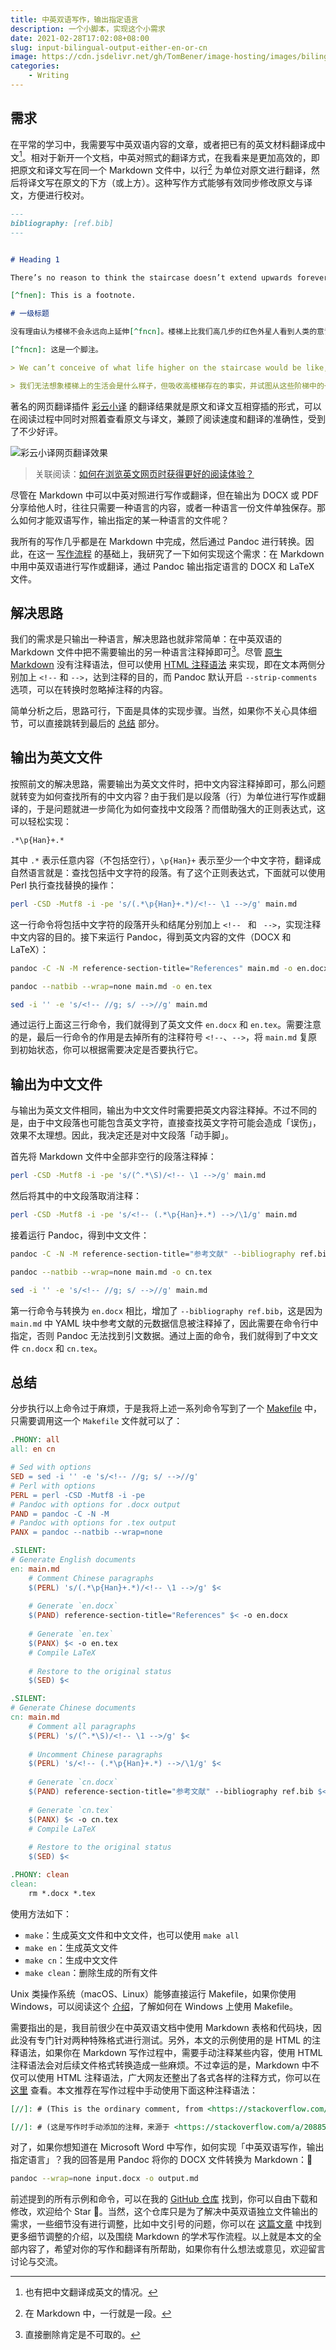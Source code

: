```yaml
---
title: 中英双语写作，输出指定语言
description: 一个小脚本，实现这个小需求
date: 2021-02-28T17:02:08+08:00
slug: input-bilingual-output-either-en-or-cn
image: https://cdn.jsdelivr.net/gh/TomBener/image-hosting/images/bilingual-writing-markdown.jpg
categories:
    - Writing
---
```



## 需求

在平常的学习中，我需要写中英双语内容的文章，或者把已有的英文材料翻译成中文[^fn1]。相对于新开一个文档，中英对照式的翻译方式，在我看来是更加高效的，即把原文和译文写在同一个 Markdown 文件中，以行[^fn3] 为单位对原文进行翻译，然后将译文写在原文的下方（或上方）。这种写作方式能够有效同步修改原文与译文，方便进行校对。

[^fn1]: 也有把中文翻译成英文的情况。

[^fn3]: 在 Markdown 中，一行就是一段。

```markdown
---
bibliography: [ref.bib]
---


# Heading 1

There’s no reason to think the staircase doesn’t extend upwards forever.[^fnen] The red alien a few steps above us on the staircase would see human consciousness the same way we see that of an orangutan—they might think we’re pretty impressive for an animal, but that of course we don’t actually begin to understand anything. Our most brilliant scientist would be outmatched by one of their toddlers. [@ho2014] To the green alien up there higher on the staircase, the **red alien** might seem as intelligent and conscious as a chicken seems to us. And when the green alien looks at us, it sees the simplest little pre-programmed [ants](https://en.wikipedia.org/wiki/Ant).

[^fnen]: This is a footnote.

# 一级标题

没有理由认为楼梯不会永远向上延伸[^fncn]。楼梯上比我们高几步的红色外星人看到人类的意识，就像我们看到猩猩的意识一样——他们可能认为我们对于动物来说相当令人印象深刻，但是当然我们实际上并没有开始理解任何东西。我们最聪明的科学家将会被他们的一个蹒跚学步的孩子击败 [@ho2014]。对于楼梯上那个绿色的外星人来说，这个**红色的外星人**看起来就像我们眼中的小鸡一样聪明和有意识。当绿色外星人看着我们的时候，它看到的是最简单的预先编程的小[蚂蚁](https://zh.wikipedia.org/wiki/蚂蚁)。

[^fncn]: 这是一个脚注。

> We can’t conceive of what life higher on the staircase would be like, but absorbing the fact that higher stairs exist and trying to view ourselves from the perspective of one of those steps is the key mindset we need to be in for this exercise.

> 我们无法想象楼梯上的生活会是什么样子，但吸收高楼梯存在的事实，并试图从这些阶梯中的一个角度来看待我们自己，这是我们在这个练习中需要的关键心态。
```

著名的网页翻译插件 [彩云小译](https://chrome.google.com/webstore/detail/lingocloud-interpreter/jmpepeebcbihafjjadogphmbgiffiajh) 的翻译结果就是原文和译文互相穿插的形式，可以在阅读过程中同时对照着查看原文与译文，兼顾了阅读速度和翻译的准确性，受到了不少好评。

![彩云小译网页翻译效果](https://cdn.jsdelivr.net/gh/TomBener/image-hosting/images/caiyun-xiaoyi-translation.png)

> 关联阅读：[如何在浏览英文网页时获得更好的阅读体验？](https://sspai.com/post/54697)

尽管在 Markdown 中可以中英对照进行写作或翻译，但在输出为 DOCX 或 PDF 分享给他人时，往往只需要一种语言的内容，或者一种语言一份文件单独保存。那么如何才能双语写作，输出指定的某一种语言的文件呢？

我所有的写作几乎都是在 Markdown 中完成，然后通过 Pandoc 进行转换。因此，在这一 [写作流程](https://sspai.com/post/64842) 的基础上，我研究了一下如何实现这个需求：在 Markdown 中用中英双语进行写作或翻译，通过 Pandoc 输出指定语言的 DOCX 和 LaTeX 文件。

## 解决思路

我们的需求是只输出一种语言，解决思路也就非常简单：在中英双语的 Markdown 文件中把不需要输出的另一种语言注释掉即可[^fn2]。尽管 [原生 Markdown](https://daringfireball.net/projects/markdown) 没有注释语法，但可以使用 [HTML 注释语法](https://www.w3schools.com/html/html_comments.asp) 来实现，即在文本两侧分别加上 `<!--` 和 `-->`，达到注释的目的，而 Pandoc 默认开启 `--strip-comments` 选项，可以在转换时忽略掉注释的内容。

[^fn2]: 直接删除肯定是不可取的。

简单分析之后，思路可行，下面是具体的实现步骤。当然，如果你不关心具体细节，可以直接跳转到最后的 [总结](#总结) 部分。

## 输出为英文文件

按照前文的解决思路，需要输出为英文文件时，把中文内容注释掉即可，那么问题就转变为如何查找所有的中文内容？由于我们是以段落（行）为单位进行写作或翻译的，于是问题就进一步简化为如何查找中文段落？而借助强大的正则表达式，这可以轻松实现：

```
.*\p{Han}+.*
```

其中 `.*` 表示任意内容（不包括空行），`\p{Han}+` 表示至少一个中文字符，翻译成自然语言就是：查找包括中文字符的段落。有了这个正则表达式，下面就可以使用 Perl 执行查找替换的操作：

```sh
perl -CSD -Mutf8 -i -pe 's/(.*\p{Han}+.*)/<!-- \1 -->/g' main.md
```

这一行命令将包括中文字符的段落开头和结尾分别加上 `<!-- ` 和 ` -->`，实现注释中文内容的目的。接下来运行 Pandoc，得到英文内容的文件（DOCX 和 LaTeX）：

```sh
pandoc -C -N -M reference-section-title="References" main.md -o en.docx

pandoc --natbib --wrap=none main.md -o en.tex

sed -i '' -e 's/<!-- //g; s/ -->//g' main.md
```

通过运行上面这三行命令，我们就得到了英文文件 `en.docx` 和 `en.tex`。需要注意的是，最后一行命令的作用是去掉所有的注释符号 `<!--`、`-->`，将 `main.md` 复原到初始状态，你可以根据需要决定是否要执行它。

## 输出为中文文件

与输出为英文文件相同，输出为中文文件时需要把英文内容注释掉。不过不同的是，由于中文段落也可能包含英文字符，直接查找英文字符可能会造成「误伤」，效果不太理想。因此，我决定还是对中文段落「动手脚」。

首先将 Markdown 文件中全部非空行的段落注释掉：

```sh
perl -CSD -Mutf8 -i -pe 's/(^.*\S)/<!-- \1 -->/g' main.md
```

然后将其中的中文段落取消注释：

```sh
perl -CSD -Mutf8 -i -pe 's/<!-- (.*\p{Han}+.*) -->/\1/g' main.md
```

接着运行 Pandoc，得到中文文件：

```sh
pandoc -C -N -M reference-section-title="参考文献" --bibliography ref.bib main.md -o cn.docx

pandoc --natbib --wrap=none main.md -o cn.tex

sed -i '' -e 's/<!-- //g; s/ -->//g' main.md
```

第一行命令与转换为 `en.docx` 相比，增加了 `--bibliography ref.bib`，这是因为 `main.md` 中 YAML 块中参考文献的元数据信息被注释掉了，因此需要在命令行中指定，否则 Pandoc 无法找到引文数据。通过上面的命令，我们就得到了中文文件 `cn.docx` 和 `cn.tex`。

## 总结

分步执行以上命令过于麻烦，于是我将上述一系列命令写到了一个 [Makefile](https://github.com/TomBener/bilingual-docs/blob/master/Makefile) 中，只需要调用这一个 `Makefile` 文件就可以了：

```makefile
.PHONY: all
all: en cn

# Sed with options
SED = sed -i '' -e 's/<!-- //g; s/ -->//g'
# Perl with options
PERL = perl -CSD -Mutf8 -i -pe
# Pandoc with options for .docx output
PAND = pandoc -C -N -M
# Pandoc with options for .tex output
PANX = pandoc --natbib --wrap=none

.SILENT:
# Generate English documents
en: main.md
	# Comment Chinese paragraphs
	$(PERL) 's/(.*\p{Han}+.*)/<!-- \1 -->/g' $<
	
	# Generate `en.docx`
	$(PAND) reference-section-title="References" $< -o en.docx
	
	# Generate `en.tex`
	$(PANX) $< -o en.tex
	# Compile LaTeX
	
	# Restore to the original status
	$(SED) $<

.SILENT:
# Generate Chinese documents
cn: main.md
	# Comment all paragraphs
	$(PERL) 's/(^.*\S)/<!-- \1 -->/g' $<
	
	# Uncomment Chinese paragraphs
	$(PERL) 's/<!-- (.*\p{Han}+.*) -->/\1/g' $<
	
	# Generate `cn.docx`
	$(PAND) reference-section-title="参考文献" --bibliography ref.bib $< -o cn.docx
	
	# Generate `cn.tex`
	$(PANX) $< -o cn.tex
	# Compile LaTeX
	
	# Restore to the original status
	$(SED) $<

.PHONY: clean
clean:
	rm *.docx *.tex 
```

使用方法如下：

- `make`：生成英文文件和中文文件，也可以使用 `make all`
- `make en`：生成英文文件
- `make cn`：生成中文文件
- `make clean`：删除生成的所有文件

Unix 类操作系统（macOS、Linux）能够直接运行 Makefile，如果你使用 Windows，可以阅读这个 [介绍](https://stackoverflow.com/questions/2532234/how-to-run-a-makefile-in-windows)，了解如何在 Windows 上使用 Makefile。

需要指出的是，我目前很少在中英双语文档中使用 Markdown 表格和代码块，因此没有专门针对两种特殊格式进行测试。另外，本文的示例使用的是 HTML 的注释语法，如果你在 Markdown 写作过程中，需要手动注释某些内容，使用 HTML 注释语法会对后续文件格式转换造成一些麻烦。不过幸运的是，Markdown 中不仅可以使用 HTML 注释语法，广大网友还整出了各式各样的注释方式，你可以在 [这里](https://stackoverflow.com/questions/4823468/comments-in-markdown) 查看。本文推荐在写作过程中手动使用下面这种注释语法：

```markdown
[//]: # (This is the ordinary comment, from <https://stackoverflow.com/a/20885980>)

[//]: # (这是写作时手动添加的注释，来源于 <https://stackoverflow.com/a/20885980>)
```

对了，如果你想知道在 Microsoft Word 中写作，如何实现「中英双语写作，输出指定语言」？我的回答是用 Pandoc 将你的 DOCX 文件转换为 Markdown：🤣️

```sh
pandoc --wrap=none input.docx -o output.md
```

前述提到的所有示例和命令，可以在我的 [GitHub 仓库](https://github.com/TomBener/bilingual-docs) 找到，你可以自由下载和修改，欢迎给个 Star 🌟️。当然，这个仓库只是为了解决中英双语独立文件输出的需求，一些细节没有进行调整，比如中文引号的问题，你可以在 [这篇文章](https://sspai.com/post/64842) 中找到更多细节调整的介绍，以及围绕 Markdown 的学术写作流程。以上就是本文的全部内容了，希望对你的写作和翻译有所帮助，如果你有什么想法或意见，欢迎留言讨论与交流。
